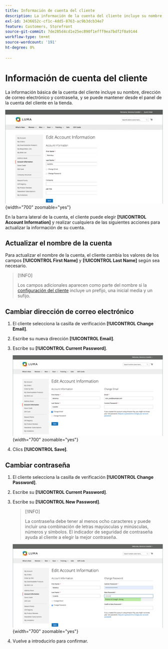 ```yaml
---
title: Información de cuenta del cliente
description: La información de la cuenta del cliente incluye su nombre, dirección de correo electrónico y contraseña, y se puede mantener desde su panel de cuentas.
exl-id: 3436652c-cf1c-4dd5-8763-ac9b3dcb34e7
feature: Customers, Storefront
source-git-commit: 7de285d4cd1e25ec890f1efff9ea7bdf2f0a9144
workflow-type: tm+mt
source-wordcount: '191'
ht-degree: 0%

---
```


# Información de cuenta del cliente

La información básica de la cuenta del cliente incluye su nombre, dirección de correo electrónico y contraseña, y se puede mantener desde el panel de la cuenta del cliente en la tienda.

![Información de la cuenta en la tienda](assets/account-dashboard-account-information-storefront.png){width="700" zoomable="yes"}

En la barra lateral de la cuenta, el cliente puede elegir **[!UICONTROL Account Information]** y realizar cualquiera de las siguientes acciones para actualizar la información de su cuenta.

## Actualizar el nombre de la cuenta

Para actualizar el nombre de la cuenta, el cliente cambia los valores de los campos **[!UICONTROL First Name]** y **[!UICONTROL Last Name]** según sea necesario.

>[!INFO]
>
>Los campos adicionales aparecen como parte del nombre si la [configuración del cliente](../configuration-reference/customers/customer-configuration.md) incluye un prefijo, una inicial media y un sufijo.

## Cambiar dirección de correo electrónico

1. El cliente selecciona la casilla de verificación **[!UICONTROL Change Email]**.

1. Escribe su nueva dirección **[!UICONTROL Email]**.

1. Escribe su **[!UICONTROL Current Password]**.

   ![Cambiar dirección de correo electrónico](assets/account-dashboard-account-information-change-email-address.png){width="700" zoomable="yes"}

1. Clics **[!UICONTROL Save]**.

## Cambiar contraseña

1. El cliente selecciona la casilla de verificación **[!UICONTROL Change Password]**.

1. Escribe su **[!UICONTROL Current Password]**.

1. Escribe su **[!UICONTROL New Password]**.

   >[!INFO]
   >
   >La contraseña debe tener al menos ocho caracteres y puede incluir una combinación de letras mayúsculas y minúsculas, números y símbolos. El indicador de seguridad de contraseña ayuda al cliente a elegir la mejor contraseña.

   ![Cambiar contraseña](assets/account-dashboard-account-information-change-password.png){width="700" zoomable="yes"}

1. Vuelve a introducirlo para confirmar.
